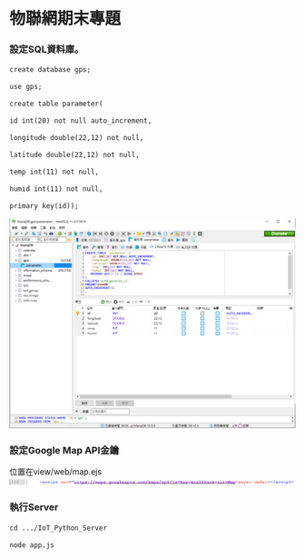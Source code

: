 # 物聯網期末專題
### 設定SQL資料庫。
```
create database gps;
```
```
use gps;
```
```
create table parameter(
```
```
id int(20) not null auto_increment,
```
```
longitude double(22,12) not null,
```
```
latitude double(22,12) not null,
```
```
temp int(11) not null,
```
```
humid int(11) not null,
```
```
primary key(id));
```
![image](https://github.com/DDPlay123/IoT_Python_Server/blob/main/public/images/Dataset.png)
### 設定Google Map API金鑰
位置在view/web/map.ejs
![image](https://github.com/DDPlay123/IoT_Python_Server/blob/main/public/images/key.png)
### 執行Server
```
cd .../IoT_Python_Server
```
```
node app.js
```
